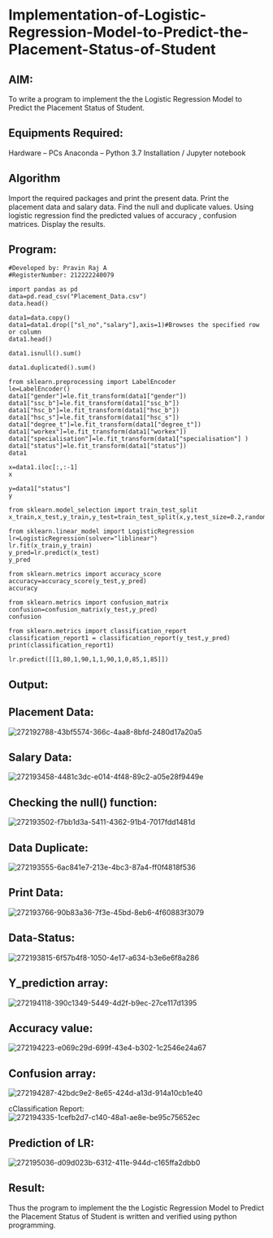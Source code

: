 # Implementation-of-Logistic-Regression-Model-to-Predict-the-Placement-Status-of-Student
## AIM:
To write a program to implement the the Logistic Regression Model to Predict the Placement Status of Student.

## Equipments Required:
Hardware – PCs Anaconda – Python 3.7 Installation / Jupyter notebook

## Algorithm
Import the required packages and print the present data. Print the placement data and salary data. Find the null and duplicate values. Using logistic regression find the predicted values of accuracy , confusion matrices. Display the results.

## Program:
```
#Developed by: Pravin Raj A
#RegisterNumber: 212222240079

import pandas as pd
data=pd.read_csv("Placement_Data.csv")
data.head()

data1=data.copy()
data1=data1.drop(["sl_no","salary"],axis=1)#Browses the specified row or column
data1.head()

data1.isnull().sum()

data1.duplicated().sum()

from sklearn.preprocessing import LabelEncoder
le=LabelEncoder()
data1["gender"]=le.fit_transform(data1["gender"])
data1["ssc_b"]=le.fit_transform(data1["ssc_b"])
data1["hsc_b"]=le.fit_transform(data1["hsc_b"])
data1["hsc_s"]=le.fit_transform(data1["hsc_s"])
data1["degree_t"]=le.fit_transform(data1["degree_t"])
data1["workex"]=le.fit_transform(data1["workex"])
data1["specialisation"]=le.fit_transform(data1["specialisation"] )     
data1["status"]=le.fit_transform(data1["status"])       
data1 

x=data1.iloc[:,:-1]
x

y=data1["status"]
y

from sklearn.model_selection import train_test_split
x_train,x_test,y_train,y_test=train_test_split(x,y,test_size=0.2,random_state=0)

from sklearn.linear_model import LogisticRegression
lr=LogisticRegression(solver="liblinear")
lr.fit(x_train,y_train)
y_pred=lr.predict(x_test)
y_pred

from sklearn.metrics import accuracy_score
accuracy=accuracy_score(y_test,y_pred)
accuracy

from sklearn.metrics import confusion_matrix
confusion=confusion_matrix(y_test,y_pred)
confusion

from sklearn.metrics import classification_report
classification_report1 = classification_report(y_test,y_pred)
print(classification_report1)

lr.predict([[1,80,1,90,1,1,90,1,0,85,1,85]])
```
## Output:
## Placement Data:
![272192788-43bf5574-366c-4aa8-8bfd-2480d17a20a5](https://github.com/Apravinraj/Implementation-of-Logistic-Regression-Model-to-Predict-the-Placement-Status-of-Student/assets/118707879/6c5793c2-d93a-4fda-af90-3be2f4124553)


## Salary Data:

![272193458-4481c3dc-e014-4f48-89c2-a05e28f9449e](https://github.com/Apravinraj/Implementation-of-Logistic-Regression-Model-to-Predict-the-Placement-Status-of-Student/assets/118707879/97302a2e-1103-4cdd-9055-6de610c8122d)

## Checking the null() function:
![272193502-f7bb1d3a-5411-4362-91b4-7017fdd1481d](https://github.com/Apravinraj/Implementation-of-Logistic-Regression-Model-to-Predict-the-Placement-Status-of-Student/assets/118707879/7705c8b6-b98d-4692-a03e-f9e7b9cc9eec)

## Data Duplicate:

![272193555-6ac841e7-213e-4bc3-87a4-ff0f4818f536](https://github.com/Apravinraj/Implementation-of-Logistic-Regression-Model-to-Predict-the-Placement-Status-of-Student/assets/118707879/9f949150-c2f2-4106-9ad2-1198f9eb553d)

## Print Data:

![272193766-90b83a36-7f3e-45bd-8eb6-4f60883f3079](https://github.com/Apravinraj/Implementation-of-Logistic-Regression-Model-to-Predict-the-Placement-Status-of-Student/assets/118707879/b04f2f84-cf34-4aa5-b2d5-afaf5280d24e)


## Data-Status:

![272193815-6f57b4f8-1050-4e17-a634-b3e6e6f8a286](https://github.com/Apravinraj/Implementation-of-Logistic-Regression-Model-to-Predict-the-Placement-Status-of-Student/assets/118707879/f424b5b1-8726-453b-a179-0e10afe963e3)


## Y_prediction array:

![272194118-390c1349-5449-4d2f-b9ec-27ce117d1395](https://github.com/Apravinraj/Implementation-of-Logistic-Regression-Model-to-Predict-the-Placement-Status-of-Student/assets/118707879/d5a6330b-8002-47dd-b160-2964bee14da5)

## Accuracy value:

![272194223-e069c29d-699f-43e4-b302-1c2546e24a67](https://github.com/Apravinraj/Implementation-of-Logistic-Regression-Model-to-Predict-the-Placement-Status-of-Student/assets/118707879/566f8128-dcea-4807-a3a1-b6f29e11e033)


## Confusion array:

![272194287-42bdc9e2-8e65-424d-a13d-914a10cb1e40](https://github.com/Apravinraj/Implementation-of-Logistic-Regression-Model-to-Predict-the-Placement-Status-of-Student/assets/118707879/eabec26f-7b90-44b2-9b71-49a6b184e5bd)

cClassification Report:
![272194335-1cefb2d7-c140-48a1-ae8e-be95c75652ec](https://github.com/Apravinraj/Implementation-of-Logistic-Regression-Model-to-Predict-the-Placement-Status-of-Student/assets/118707879/6aa48aca-4e6c-4de5-97de-5b6ccc3bdb3a)


## Prediction of LR:

![272195036-d09d023b-6312-411e-944d-c165ffa2dbb0](https://github.com/Apravinraj/Implementation-of-Logistic-Regression-Model-to-Predict-the-Placement-Status-of-Student/assets/118707879/09cc0842-7c54-4b0b-bb69-943ce900b465)

## Result:
Thus the program to implement the the Logistic Regression Model to Predict the Placement Status of Student is written and verified using python programming.
